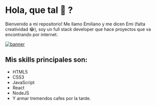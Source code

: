 # Hola, que tal 👋 ? 

Bienvenido a mi repositorio!
Me llamo Emiliano y me dicen Emi (falta creatividad 😂), soy un full stack developer que hace proyectos que va encontrando por internet.

[![banner](https://image.freepik.com/vector-gratis/desarrollador-web-trabaja-computadora-portatil-banner-horizontal-joven-programador-trabajo-ilustracion-colorida-estilo-plano_198278-423.jpg "asdas")](https://image.freepik.com/vector-gratis/desarrollador-web-trabaja-computadora-portatil-banner-horizontal-joven-programador-trabajo-ilustracion-colorida-estilo-plano_198278-423.jpg "asdas")

## Mis skills principales son:
- HTML5
- CSS3
- JavaScript
- React
- NodeJS
- Y armar tremendos cafes por la tarde.
